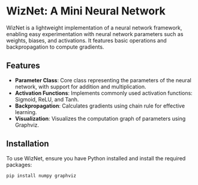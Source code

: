 # WizNet: A Mini Neural Network

WizNet is a lightweight implementation of a neural network framework, enabling easy experimentation with neural network parameters such as weights, biases, and activations. It features basic operations and backpropagation to compute gradients.

## Features

- **Parameter Class**: Core class representing the parameters of the neural network, with support for addition and multiplication.
- **Activation Functions**: Implements commonly used activation functions: Sigmoid, ReLU, and Tanh.
- **Backpropagation**: Calculates gradients using chain rule for effective learning.
- **Visualization**: Visualizes the computation graph of parameters using Graphviz.

## Installation

To use WizNet, ensure you have Python installed and install the required packages:

```bash
pip install numpy graphviz
